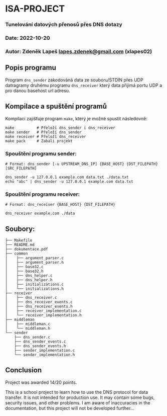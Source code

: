 # ISA-PROJECT

### Tunelování datových přenosů přes DNS dotazy

### Date: 2022-10-20

### Autor: Zdeněk Lapeš <lapes.zdenek@gmail.com> (xlapes02)

## Popis programu

Program `dns_sender` zakodováná data ze souboru/STDIN přes UDP datragramy
druhému programu `dns_receiver` který data přijímá portu UDP a pro
danou basehost url adresu.

## Kompilace a spuštění programů

Kompilaci zajišťuje program `make`, který je možné spustit následovně:

```shell
make          # Přeloží dns_sender i dns_receiver
make sender   # Přeloží dns_sender
make receiver # Přeloží dns_receiver
make pack     # Zabali projekt
```

### Spouštění programu sender:

```shell
# Format: dns_sender [-u UPSTREAM_DNS_IP] {BASE_HOST} {DST_FILEPATH} [SRC_FILEPATH]

dns_sender -u 127.0.0.1 example.com data.txt ./data.txt
echo "abc" | dns_sender -u 127.0.0.1 example.com data.txt
```

### Spouštění programu receiver:

```shell
# Format: dns_receiver {BASE_HOST} {DST_FILEPATH}

dns_receiver example.com ./data
```

## Soubory:

```text
├── Makefile
├── README.md
├── dokumentace.pdf
├── common
│    ├── argument_parser.c
│    ├── argument_parser.h
│    ├── base32.c
│    ├── base32.h
│    ├── dns_helper.c
│    ├── dns_helper.h
│    ├── initializations.c
│    └── initializations.h
├── receiver
│    ├── dns_receiver.c
│    ├── dns_receiver_events.c
│    ├── dns_receiver_events.h
│    ├── receiver_implementation.c
│    └── receiver_implementation.h
├── middleman
│    ├── middleman.c
│    └── middleman.h
└── sender
    ├── dns_sender.c
    ├── dns_sender_events.c
    ├── dns_sender_events.h
    ├── sender_implementation.c
    └── sender_implementation.h
```

## Conclusion
Project was awarded 14/20 points.

This is a school project to learn how to use the DNS protocol for data transfer. It is not intended for production use. It may contain some bugs, security issues, and other problems. I am aware of inaccuracies in the documentation, but this project will not be developed further...